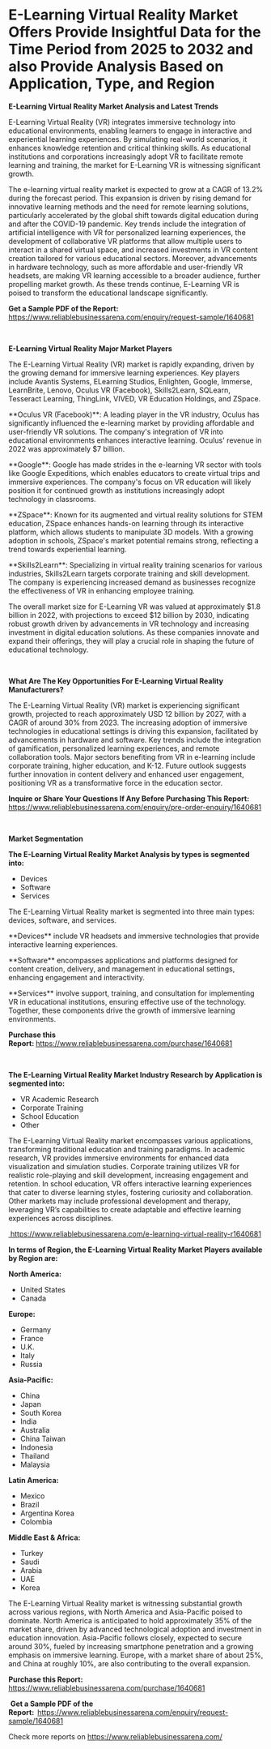 <p><h1>E-Learning Virtual Reality Market Offers Provide Insightful Data for the Time Period from 2025 to 2032 and also Provide Analysis Based on Application, Type, and Region</h1></p><p><strong>E-Learning Virtual Reality Market Analysis and Latest Trends</strong></p>
<p><p>E-Learning Virtual Reality (VR) integrates immersive technology into educational environments, enabling learners to engage in interactive and experiential learning experiences. By simulating real-world scenarios, it enhances knowledge retention and critical thinking skills. As educational institutions and corporations increasingly adopt VR to facilitate remote learning and training, the market for E-Learning VR is witnessing significant growth.</p><p>The e-learning virtual reality market is expected to grow at a CAGR of 13.2% during the forecast period. This expansion is driven by rising demand for innovative learning methods and the need for remote learning solutions, particularly accelerated by the global shift towards digital education during and after the COVID-19 pandemic. Key trends include the integration of artificial intelligence with VR for personalized learning experiences, the development of collaborative VR platforms that allow multiple users to interact in a shared virtual space, and increased investments in VR content creation tailored for various educational sectors. Moreover, advancements in hardware technology, such as more affordable and user-friendly VR headsets, are making VR learning accessible to a broader audience, further propelling market growth. As these trends continue, E-Learning VR is poised to transform the educational landscape significantly.</p></p>
<p><strong>Get a Sample PDF of the Report:&nbsp;</strong> <a href="https://www.reliablebusinessarena.com/enquiry/request-sample/1640681?utm_campaign=3566&utm_medium=2&utm_source=Github&utm_content=ia&utm_term=23032025&utm_id=e-learning-virtual-reality">https://www.reliablebusinessarena.com/enquiry/request-sample/1640681</a></p>
<p>&nbsp;</p>
<p><strong>E-Learning Virtual Reality Major Market Players</strong></p>
<p><p>The E-Learning Virtual Reality (VR) market is rapidly expanding, driven by the growing demand for immersive learning experiences. Key players include Avantis Systems, ELearning Studios, Enlighten, Google, Immerse, LearnBrite, Lenovo, Oculus VR (Facebook), Skills2Learn, SQLearn, Tesseract Learning, ThingLink, VIVED, VR Education Holdings, and ZSpace.</p><p>**Oculus VR (Facebook)**: A leading player in the VR industry, Oculus has significantly influenced the e-learning market by providing affordable and user-friendly VR solutions. The company's integration of VR into educational environments enhances interactive learning. Oculus' revenue in 2022 was approximately $7 billion.</p><p>**Google**: Google has made strides in the e-learning VR sector with tools like Google Expeditions, which enables educators to create virtual trips and immersive experiences. The company's focus on VR education will likely position it for continued growth as institutions increasingly adopt technology in classrooms.</p><p>**ZSpace**: Known for its augmented and virtual reality solutions for STEM education, ZSpace enhances hands-on learning through its interactive platform, which allows students to manipulate 3D models. With a growing adoption in schools, ZSpace's market potential remains strong, reflecting a trend towards experiential learning.</p><p>**Skills2Learn**: Specializing in virtual reality training scenarios for various industries, Skills2Learn targets corporate training and skill development. The company is experiencing increased demand as businesses recognize the effectiveness of VR in enhancing employee training.</p><p>The overall market size for E-Learning VR was valued at approximately $1.8 billion in 2022, with projections to exceed $12 billion by 2030, indicating robust growth driven by advancements in VR technology and increasing investment in digital education solutions. As these companies innovate and expand their offerings, they will play a crucial role in shaping the future of educational technology.</p></p>
<p>&nbsp;</p>
<p><strong>What Are The Key Opportunities For E-Learning Virtual Reality Manufacturers?</strong></p>
<p><p>The E-Learning Virtual Reality (VR) market is experiencing significant growth, projected to reach approximately USD 12 billion by 2027, with a CAGR of around 30% from 2023. The increasing adoption of immersive technologies in educational settings is driving this expansion, facilitated by advancements in hardware and software. Key trends include the integration of gamification, personalized learning experiences, and remote collaboration tools. Major sectors benefiting from VR in e-learning include corporate training, higher education, and K-12. Future outlook suggests further innovation in content delivery and enhanced user engagement, positioning VR as a transformative force in the education sector.</p></p>
<p><strong>Inquire or Share Your Questions If Any Before Purchasing This Report:</strong> <a href="https://www.reliablebusinessarena.com/enquiry/pre-order-enquiry/1640681?utm_campaign=3566&utm_medium=2&utm_source=Github&utm_content=ia&utm_term=23032025&utm_id=e-learning-virtual-reality">https://www.reliablebusinessarena.com/enquiry/pre-order-enquiry/1640681</a></p>
<p>&nbsp;</p>
<p><strong>Market Segmentation</strong></p>
<p><strong>The E-Learning Virtual Reality Market Analysis by types is segmented into:</strong></p>
<p><ul><li>Devices</li><li>Software</li><li>Services</li></ul></p>
<p><p>The E-Learning Virtual Reality market is segmented into three main types: devices, software, and services. </p><p>**Devices** include VR headsets and immersive technologies that provide interactive learning experiences. </p><p>**Software** encompasses applications and platforms designed for content creation, delivery, and management in educational settings, enhancing engagement and interactivity. </p><p>**Services** involve support, training, and consultation for implementing VR in educational institutions, ensuring effective use of the technology. Together, these components drive the growth of immersive learning environments.</p></p>
<p><strong>Purchase this Report:&nbsp;</strong><a href="https://www.reliablebusinessarena.com/purchase/1640681?utm_campaign=3566&utm_medium=2&utm_source=Github&utm_content=ia&utm_term=23032025&utm_id=e-learning-virtual-reality">https://www.reliablebusinessarena.com/purchase/1640681</a></p>
<p>&nbsp;</p>
<p><strong>The E-Learning Virtual Reality Market Industry Research by Application is segmented into:</strong></p>
<p><ul><li>VR Academic Research</li><li>Corporate Training</li><li>School Education</li><li>Other</li></ul></p>
<p><p>The E-Learning Virtual Reality market encompasses various applications, transforming traditional education and training paradigms. In academic research, VR provides immersive environments for enhanced data visualization and simulation studies. Corporate training utilizes VR for realistic role-playing and skill development, increasing engagement and retention. In school education, VR offers interactive learning experiences that cater to diverse learning styles, fostering curiosity and collaboration. Other markets may include professional development and therapy, leveraging VR’s capabilities to create adaptable and effective learning experiences across disciplines.</p></p>
<p><a href="https://www.reliablebusinessarena.com/e-learning-virtual-reality-r1640681?utm_campaign=3566&utm_medium=2&utm_source=Github&utm_content=ia&utm_term=23032025&utm_id=e-learning-virtual-reality">&nbsp;https://www.reliablebusinessarena.com/e-learning-virtual-reality-r1640681</a></p>
<p><strong>In terms of Region, the E-Learning Virtual Reality Market Players available by Region are:</strong></p>
<p>
    <p> <strong> North America: </strong>
        <ul>
            <li>United States</li>
            <li>Canada</li>
        </ul>
        </p> 
    <p> <strong> Europe: </strong>
        <ul>
            <li>Germany</li>
            <li>France</li>
            <li>U.K.</li>
            <li>Italy</li>
            <li>Russia</li>
        </ul>
        </p> 
    <p> <strong> Asia-Pacific: </strong>
        <ul>
            <li>China</li>
            <li>Japan</li>
            <li>South Korea</li>
            <li>India</li>
            <li>Australia</li>
            <li>China Taiwan</li>
            <li>Indonesia</li>
            <li>Thailand</li>
            <li>Malaysia</li>
        </ul>
        </p> 
    <p> <strong> Latin America: </strong>
        <ul>
            <li>Mexico</li>
            <li>Brazil</li>
            <li>Argentina Korea</li>
            <li>Colombia</li>
        </ul>
        </p> 
    <p> <strong> Middle East & Africa: </strong>
        <ul>
            <li>Turkey</li>
            <li>Saudi</li>
            <li>Arabia</li>
            <li>UAE</li>
            <li>Korea</li>
        </ul>
    </p>
    </p>
<p><p>The E-Learning Virtual Reality market is witnessing substantial growth across various regions, with North America and Asia-Pacific poised to dominate. North America is anticipated to hold approximately 35% of the market share, driven by advanced technological adoption and investment in education innovation. Asia-Pacific follows closely, expected to secure around 30%, fueled by increasing smartphone penetration and a growing emphasis on immersive learning. Europe, with a market share of about 25%, and China at roughly 10%, are also contributing to the overall expansion.</p></p>
<p><strong>Purchase this Report: </strong><a href="https://www.reliablebusinessarena.com/purchase/1640681?utm_campaign=3566&utm_medium=2&utm_source=Github&utm_content=ia&utm_term=23032025&utm_id=e-learning-virtual-reality">https://www.reliablebusinessarena.com/purchase/1640681</a></p>
<p>&nbsp;<strong>Get a Sample PDF of the Report:&nbsp;&nbsp;</strong><a href="https://www.reliablebusinessarena.com/enquiry/request-sample/1640681?utm_campaign=3566&utm_medium=2&utm_source=Github&utm_content=ia&utm_term=23032025&utm_id=e-learning-virtual-reality">https://www.reliablebusinessarena.com/enquiry/request-sample/1640681</a></p>
<p><strong></strong></p>
<p>Check more reports on <a href="https://www.reliablebusinessarena.com/?utm_campaign=3566&utm_medium=2&utm_source=Github&utm_content=ia&utm_term=23032025&utm_id=e-learning-virtual-reality">https://www.reliablebusinessarena.com/</a></p>